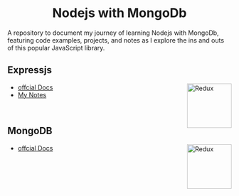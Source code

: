 # <h1 align="center"> Nodejs with MongoDb  </h1>

<p align="centre"> A repository to document my journey of learning Nodejs with MongoDb, featuring code examples, projects, and notes as I explore the ins and outs of this popular JavaScript library.  </p>


## Expressjs

<img align="right" src="http://surl.li/lkdwf" height="100" alt="Redux"> 

- [offcial Docs](https://expressjs.com/)
- [My Notes](documentation/Express)

<br>

## MongoDB

<img align="right" src="http://surl.li/lkdwn" height="100" alt="Redux"> 

- [offcial Docs](documentation/MongoDb/)

<br>
